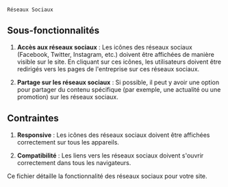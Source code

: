                                                                          Réseaux Sociaux

## Sous-fonctionnalités

1. **Accès aux réseaux sociaux** : Les icônes des réseaux sociaux (Facebook, Twitter, Instagram, etc.) doivent être affichées de manière visible sur le site. En cliquant sur ces icônes, les utilisateurs doivent être redirigés vers les pages de l'entreprise sur ces réseaux sociaux.

2. **Partage sur les réseaux sociaux** : Si possible, il peut y avoir une option pour partager du contenu spécifique (par exemple, une actualité ou une promotion) sur les réseaux sociaux.

## Contraintes

1. **Responsive** : Les icônes des réseaux sociaux doivent être affichées correctement sur tous les appareils.

2. **Compatibilité** : Les liens vers les réseaux sociaux doivent s'ouvrir correctement dans tous les navigateurs. 

Ce fichier détaille la fonctionnalité des réseaux sociaux pour votre site.
